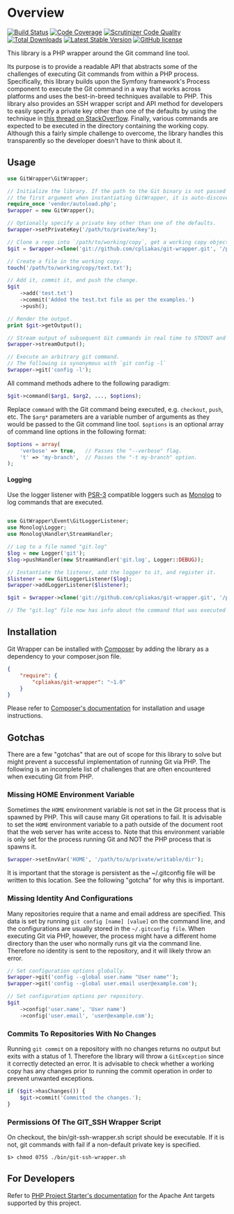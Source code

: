 # Overview

[![Build Status](https://travis-ci.org/cpliakas/git-wrapper.svg?branch=master)](https://travis-ci.org/cpliakas/git-wrapper)
[![Code Coverage](https://scrutinizer-ci.com/g/cpliakas/git-wrapper/badges/coverage.png?b=master)](https://scrutinizer-ci.com/g/cpliakas/git-wrapper/?branch=master)
[![Scrutinizer Code Quality](https://scrutinizer-ci.com/g/cpliakas/git-wrapper/badges/quality-score.png?b=master)](https://scrutinizer-ci.com/g/cpliakas/git-wrapper/?branch=master)
[![Total Downloads](https://poser.pugx.org/cpliakas/git-wrapper/downloads.png)](https://packagist.org/packages/cpliakas/git-wrapper)
[![Latest Stable Version](https://img.shields.io/packagist/v/cpliakas/git-wrapper.svg)](https://packagist.org/packages/cpliakas/git-wrapper)
[![GitHub license](https://img.shields.io/badge/license-MIT-blue.svg)](https://raw.githubusercontent.com/cpliakas/git-wrapper/master/LICENSE)

This library is a PHP wrapper around the Git command line tool.

Its purpose is to provide a readable API that abstracts some of the challenges
of executing Git commands from within a PHP process. Specifically, this library
builds upon the Symfony framework's Process component to execute the Git command
in a way that works across platforms and uses the best-in-breed techniques
available to PHP. This library also provides an SSH wrapper script and API
method for developers to easily specify a private key other than one of the
defaults by using the technique in [this thread on StackOverflow](http://stackoverflow.com/a/3500308/870667).
Finally, various commands are expected to be executed in the directory
containing the working copy. Although this a fairly simple challenge to
overcome, the library handles this transparently so the developer doesn't have
to think about it.

## Usage

```php
use GitWrapper\GitWrapper;

// Initialize the library. If the path to the Git binary is not passed as
// the first argument when instantiating GitWrapper, it is auto-discovered.
require_once 'vendor/autoload.php';
$wrapper = new GitWrapper();

// Optionally specify a private key other than one of the defaults.
$wrapper->setPrivateKey('/path/to/private/key');

// Clone a repo into `/path/to/working/copy`, get a working copy object.
$git = $wrapper->clone('git://github.com/cpliakas/git-wrapper.git', '/path/to/working/copy');

// Create a file in the working copy.
touch('/path/to/working/copy/text.txt');

// Add it, commit it, and push the change.
$git
    ->add('test.txt')
    ->commit('Added the test.txt file as per the examples.')
    ->push();

// Render the output.
print $git->getOutput();

// Stream output of subsequent Git commands in real time to STDOUT and STDERR.
$wrapper->streamOutput();

// Execute an arbitrary git command.
// The following is synonymous with `git config -l`
$wrapper->git('config -l');
```

All command methods adhere to the following paradigm:

```php
$git->command($arg1, $arg2, ..., $options);
```

Replace `command` with the Git command being executed, e.g. `checkout`, `push`,
etc. The `$arg*` parameters are a variable number of arguments as they would be
passed to the Git command line tool. `$options` is an optional array of command
line options in the following format:

```php
$options = array(
    'verbose' => true,   // Passes the "--verbose" flag.
    't' => 'my-branch',  // Passes the "-t my-branch" option.
);
```

#### Logging

Use the logger listener with [PSR-3](https://github.com/php-fig/fig-standards/blob/master/accepted/PSR-3-logger-interface.md)
compatible loggers such as [Monolog](https://github.com/Seldaek/monolog) to log
commands that are executed.

```php

use GitWrapper\Event\GitLoggerListener;
use Monolog\Logger;
use Monolog\Handler\StreamHandler;

// Log to a file named "git.log"
$log = new Logger('git');
$log->pushHandler(new StreamHandler('git.log', Logger::DEBUG));

// Instantiate the listener, add the logger to it, and register it.
$listener = new GitLoggerListener($log);
$wrapper->addLoggerListener($listener);

$git = $wrapper->clone('git://github.com/cpliakas/git-wrapper.git', '/path/to/working/copy');

// The "git.log" file now has info about the command that was executed above.

```

## Installation

Git Wrapper can be installed with [Composer](http://getcomposer.org) by adding
the library as a dependency to your composer.json file.

```json
{
    "require": {
        "cpliakas/git-wrapper": "~1.0"
    }
}
```

Please refer to [Composer's documentation](https://github.com/composer/composer/blob/master/doc/00-intro.md#introduction)
for installation and usage instructions.

## Gotchas

There are a few "gotchas" that are out of scope for this library to solve but
might prevent a successful implementation of running Git via PHP. The following
is an incomplete list of challenges that are often encountered when executing
Git from PHP.

### Missing HOME Environment Variable

Sometimes the `HOME` environment variable is not set in the Git process that is
spawned by PHP. This will cause many Git operations to fail. It is advisable to
set the `HOME` environment variable to a path outside of the document root that
the web server has write access to. Note that this environment variable is only
set for the process running Git and NOT the PHP process that is spawns it.

```php
$wrapper->setEnvVar('HOME', '/path/to/a/private/writable/dir');
```

It is important that the storage is persistent as the ~/.gitconfig file will be
written to this location. See the following "gotcha" for why this is important.

### Missing Identity And Configurations

Many repositories require that a name and email address are specified. This data
is set by running `git config [name] [value]` on the command line, and the
configurations are usually stored in the `~/.gitconfig file`. When executing Git
via PHP, however, the process might have a different home directory than the
user who normally runs git via the command line. Therefore no identity is sent
to the repository, and it will likely throw an error.

```php
// Set configuration options globally.
$wrapper->git('config --global user.name "User name"');
$wrapper->git('config --global user.email user@example.com');

// Set configuration options per repository.
$git
    ->config('user.name', 'User name')
    ->config('user.email', 'user@example.com');
```

### Commits To Repositories With No Changes

Running `git commit` on a repository with no changes returns no output but exits
with a status of 1. Therefore the library will throw a `GitException` since it
correctly detected an error. It is advisable to check whether a working copy has
any changes prior to running the commit operation in order to prevent unwanted
exceptions.

```php
if ($git->hasChanges()) {
    $git->commit('Committed the changes.');
}
```

### Permissions Of The GIT_SSH Wrapper Script

On checkout, the bin/git-ssh-wrapper.sh script should be executable. If it is
not, git commands with fail if a non-default private key is specified.

    $> chmod 0755 ./bin/git-ssh-wrapper.sh

## For Developers

Refer to [PHP Project Starter's documentation](https://github.com/cpliakas/php-project-starter#using-apache-ant)
for the Apache Ant targets supported by this project.
